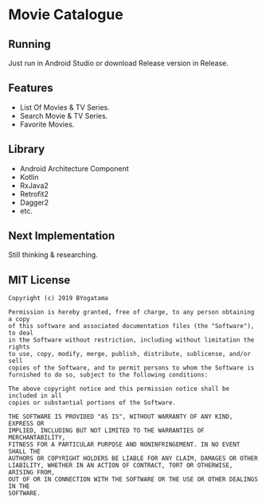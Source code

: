 # Movie Catalogue
## Running
Just run in Android Studio or download Release version in Release.

## Features
- List Of Movies & TV Series.
- Search Movie & TV Series.
- Favorite Movies.

## Library
- Android Architecture Component
- Kotlin
- RxJava2
- Retrofit2
- Dagger2
- etc.

## Next Implementation
Still thinking & researching.

## MIT License
```
Copyright (c) 2019 BYogatama

Permission is hereby granted, free of charge, to any person obtaining a copy
of this software and associated documentation files (the "Software"), to deal
in the Software without restriction, including without limitation the rights
to use, copy, modify, merge, publish, distribute, sublicense, and/or sell
copies of the Software, and to permit persons to whom the Software is
furnished to do so, subject to the following conditions:

The above copyright notice and this permission notice shall be included in all
copies or substantial portions of the Software.

THE SOFTWARE IS PROVIDED "AS IS", WITHOUT WARRANTY OF ANY KIND, EXPRESS OR
IMPLIED, INCLUDING BUT NOT LIMITED TO THE WARRANTIES OF MERCHANTABILITY,
FITNESS FOR A PARTICULAR PURPOSE AND NONINFRINGEMENT. IN NO EVENT SHALL THE
AUTHORS OR COPYRIGHT HOLDERS BE LIABLE FOR ANY CLAIM, DAMAGES OR OTHER
LIABILITY, WHETHER IN AN ACTION OF CONTRACT, TORT OR OTHERWISE, ARISING FROM,
OUT OF OR IN CONNECTION WITH THE SOFTWARE OR THE USE OR OTHER DEALINGS IN THE
SOFTWARE.
```
